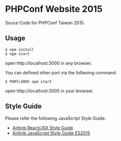 # PHPConf Website 2015

Souce Code for PHPConf Taiwan 2015.

## Usage

```
$ npm install
$ npm start
```

open http://localhost:3000 in any browser.

You can defined other port via the follwoing command

```
$ PORT=3005 npm start
```

open http://localhost:3005 in your browser.

## Style Guide

Please refer the following JavaScript Style Guide.

* [Airbnb React/JSX Style Guide](https://github.com/airbnb/javascript/tree/master/react)
* [Airbnb JavaScript Style Guide ES2015](https://github.com/airbnb/javascript)

